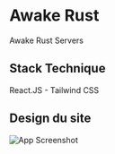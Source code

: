 # Awake Rust

Awake Rust Servers

## Stack Technique

React.JS - Tailwind CSS

## Design du site

![App Screenshot](https://cdn.discordapp.com/attachments/720905773256933457/1009531916720017458/awake_rust_project.jpg)
